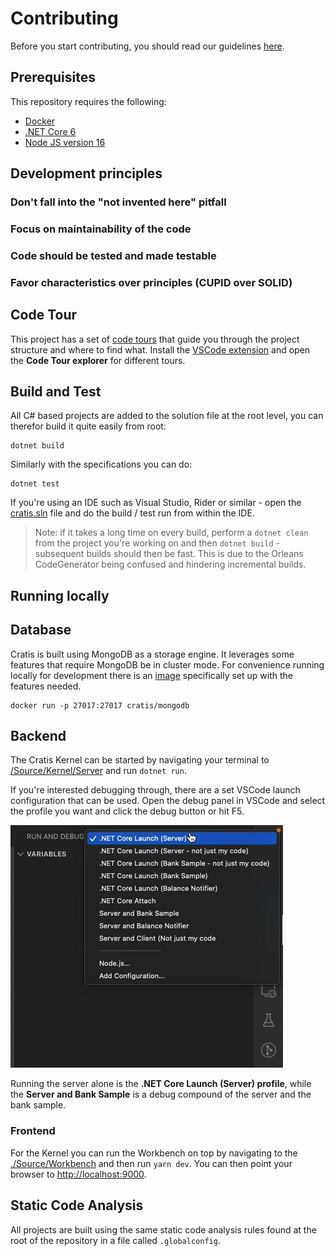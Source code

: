 # Contributing

Before you start contributing, you should read our guidelines [here](https://github.com/cratis/.github/blob/main/contributing.md).

## Prerequisites

This repository requires the following:

- [Docker](https://www.docker.com/products/docker-desktop)
- [.NET Core 6](https://dotnet.microsoft.com/download/dotnet/6.0)
- [Node JS version 16](https://nodejs.org/)

## Development principles

### Don't fall into the "not invented here" pitfall

### Focus on maintainability of the code

### Code should be tested and made testable

### Favor characteristics over principles (CUPID over SOLID)

## Code Tour

This project has a set of [code tours](https://marketplace.visualstudio.com/items?itemName=vsls-contrib.codetour) that guide you through
the project structure and where to find what. Install the [VSCode extension](https://marketplace.visualstudio.com/items?itemName=vsls-contrib.codetour)
and open the **Code Tour explorer** for different tours.

## Build and Test

All C# based projects are added to the solution file at the root level, you can therefor
build it quite easily from root:

```shell
dotnet build
```

Similarly with the specifications you can do:

```shell
dotnet test
```

If you're using an IDE such as Visual Studio, Rider or similar - open the [cratis.sln](../../cratis.sln)
file and do the build / test run from within the IDE.

> Note: if it takes a long time on every build, perform a `dotnet clean` from the project you're working on
> and then `dotnet build` - subsequent builds should then be fast. This is due to the Orleans CodeGenerator being confused
> and hindering incremental builds.

## Running locally

## Database

Cratis is built using MongoDB as a storage engine. It leverages some features that require MongoDB be in cluster mode.
For convenience running locally for development there is an [image](https://hub.docker.com/r/cratis/mongodb)
specifically set up with the features needed.

```shell
docker run -p 27017:27017 cratis/mongodb
```

## Backend

The Cratis Kernel can be started by navigating your terminal to [/Source/Kernel/Server](../../Source/Kernel/Server)
and run `dotnet run`.

If you're interested debugging through, there are a set VSCode launch configuration that can be used.
Open the debug panel in VSCode and select the profile you want and click the debug button or hit F5.

![](./debug.gif)

Running the server alone is the **.NET Core Launch (Server) profile**, while the **Server and Bank Sample** is a debug compound
of the server and the bank sample.

### Frontend

For the Kernel you can run the Workbench on top by navigating to the [./Source/Workbench](../../Source/Workbench) and
then run `yarn dev`. You can then point your browser to [http://localhost:9000](http://localhost:9000).

## Static Code Analysis

All projects are built using the same static code analysis rules found at the root of the repository in a file called `.globalconfig`.
